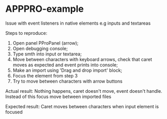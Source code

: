 # APPPRO-example
Issue with event listeners in native elements e.g inputs and textareas

Steps to reproduce:

1) Open panel PProPanel (arrow);
2) Open debugging console;
2) Type smth into input or textarea;
3) Move between characters with keyboard arrows, check that caret moves as expected and event prints into console;
4) Make an import using 'Drag and drop import' block;
5) Focus the element from step 3
6) Try to move between characters with arrow buttons

Actual result:
Nothing happens, caret doesn't move, event doesn't handle. Instead of this focus move between imported files

Expected result:
Caret moves between characters when input element is focused

